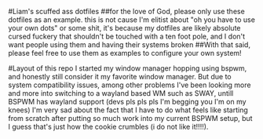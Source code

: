 #Liam's scuffed ass dotfiles
##for the love of God, please only use these dotfiles as an example. this is not cause I'm elitist about "oh you have to use your own dots" or some shit, it's because my dotfiles are likely absolute cursed fuckery that shouldn't be touched with a ten foot pole, and I don't want people using them and having their systems broken
##With that said, please feel free to use them as examples to configure your own system!



#Layout of this repo
I started my window manager hopping using bspwm, and honestly still consider it my favorite window manager. But due to system compatibility issues, among other problems I've been looking more and more into switching to a wayland based WM such as SWAY, untill BSPWM has wayland support (devs pls pls pls I'm begging you I'm on my knees) I'm very sad about the fact that I have to do what feels like starting from scratch after putting so much work into my current BSPWM setup, but I guess that's just how the cookie crumbles (i do not like it!!!!).
